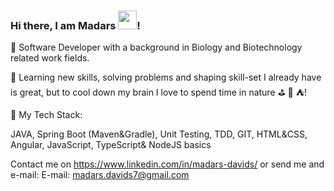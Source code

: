 ### Hi there, I am Madars <img src="https://raw.githubusercontent.com/MartinHeinz/MartinHeinz/master/wave.gif" width="30px">!

🎉 Software Developer with a background in Biology and Biotechnology related work fields.

🎉 Learning new skills, solving problems and shaping skill-set I already have is great, but to cool down my brain I love to spend time in nature ⛳ 🚣 ⛺!

🎉 My Tech Stack: 

JAVA, 
Spring Boot (Maven&Gradle), 
Unit Testing, 
TDD, 
GIT, 
HTML&CSS, Angular, JavaScript, TypeScript& NodeJS basics


Contact me on https://www.linkedin.com/in/madars-davids/ or send me and e-mail: E-mail: madars.davids7@gmail.com

<!--
**MadarsD/MadarsD** is a ✨ _special_ ✨ repository because its `README.md` (this file) appears on your GitHub profile.

Here are some ideas to get you started:

- 🔭 I’m currently working on ...
- 🌱 I’m currently learning ...
- 👯 I’m looking to collaborate on ...
- 🤔 I’m looking for help with ...
- 💬 Ask me about ...
- 📫 How to reach me: ...
- 😄 Pronouns: ...
- ⚡ Fun fact: ...
-->

